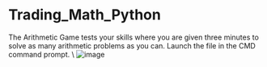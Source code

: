 # Trading_Math_Python
The Arithmetic Game tests your skills where you are given three minutes to solve as many arithmetic problems as you can. Launch the file in the CMD command prompt.
\\
![image](https://user-images.githubusercontent.com/111250702/198859587-d5463445-e7c7-4168-af39-f8b345bb7657.png)
